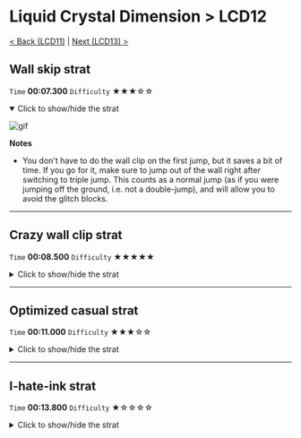 # Liquid Crystal Dimension > LCD12

[< Back (LCD11)](https://github.com/Doublevil/scbspeedrun/blob/main/levels/LCD/LCD11.md) | [Next (LCD13) >](https://github.com/Doublevil/scbspeedrun/blob/main/levels/LCD/LCD13.md)

## Wall skip strat

`Time` **00:07.300** `Difficulty` ★★★☆☆
<details open>
  <summary>Click to show/hide the strat</summary>

  ![gif](https://github.com/Doublevil/scbspeedrun/blob/main/media/levels/LCD/LCD12_WallSkip.webp)

  **Notes**
  - You don't have to do the wall clip on the first jump, but it saves a bit of time. If you go for it, make sure to jump out of the wall right after switching to triple jump. This counts as a normal jump (as if you were jumping off the ground, i.e. not a double-jump), and will allow you to avoid the glitch blocks.
</details>

---
## Crazy wall clip strat

`Time` **00:08.500** `Difficulty` ★★★★★
<details>
  <summary>Click to show/hide the strat</summary>

  ![gif](https://github.com/Doublevil/scbspeedrun/blob/main/media/levels/LCD/LCD12_CrazyWallClip.webp)

  **Notes**
  - This one is just insane.
  - There are 2 wall clips in that strat (the one on the first jump and the ceiling one).
  - The idea is to regen the dashes to be able to skip part of the level.
  - The ceiling wall clip is completely unreliable.
  - Please don't try this at home.
</details>

---
## Optimized casual strat

`Time` **00:11.000** `Difficulty` ★★★☆☆
<details>
  <summary>Click to show/hide the strat</summary>

  ![gif](https://github.com/Doublevil/scbspeedrun/blob/main/media/levels/LCD/LCD12_OptimizedCasual.webp)

  **Notes**
  - This is pretty much doing the level normally but in an optimized form.
</details>

---
## I-hate-ink strat

`Time` **00:13.800** `Difficulty` ★☆☆☆☆
<details>
  <summary>Click to show/hide the strat</summary>

  ![gif](https://github.com/Doublevil/scbspeedrun/blob/main/media/levels/LCD/LCD12_NoInk.webp)

  **Notes**
  - If you have trouble getting your ink toggles right and you don't want to practice, you can always fallback to this strat. It's very safe but also very slow.
</details>
